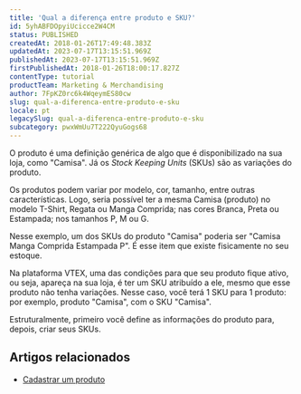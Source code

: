 ```yaml
---
title: 'Qual a diferença entre produto e SKU?'
id: 5yhABFDOpyiUcicce2W4CM
status: PUBLISHED
createdAt: 2018-01-26T17:49:48.383Z
updatedAt: 2023-07-17T13:15:51.969Z
publishedAt: 2023-07-17T13:15:51.969Z
firstPublishedAt: 2018-01-26T18:00:17.827Z
contentType: tutorial
productTeam: Marketing & Merchandising
author: 7FpKZ0rc6k4WqeymES80cw
slug: qual-a-diferenca-entre-produto-e-sku
locale: pt
legacySlug: qual-a-diferenca-entre-produto-e-sku
subcategory: pwxWmUu7T222QyuGogs68
---
```


O produto é uma definição genérica de algo que é disponibilizado na sua loja, como "Camisa". Já os *Stock Keeping Units* (SKUs) são as variações do produto.

Os produtos podem variar por modelo, cor, tamanho, entre outras características. Logo, seria possível ter a mesma Camisa (produto) no modelo T-Shirt, Regata ou Manga Comprida; nas cores Branca, Preta ou Estampada; nos tamanhos P, M ou G.

Nesse exemplo, um dos SKUs do produto "Camisa" poderia ser "Camisa Manga Comprida Estampada P". É esse item que existe fisicamente no seu estoque.

Na plataforma VTEX, uma das condições para que seu produto fique ativo, ou seja, apareça na sua loja, é ter um SKU atribuído a ele, mesmo que esse produto não tenha variações. Nesse caso, você terá 1 SKU para 1 produto: por exemplo, produto "Camisa", com o SKU "Camisa".

Estruturalmente, primeiro você define as informações do produto para, depois, criar seus SKUs.

## Artigos relacionados

- [Cadastrar um produto](https://help.vtex.com/pt/tutorial/cadastrando-produtos--tutorials_2567)
